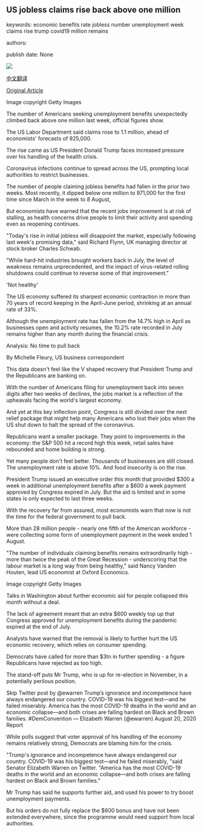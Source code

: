 ## US jobless claims rise back above one million

keywords: economic benefits rate jobless number unemployment week claims rise trump covid19 million remains

authors: 

publish date: None

![](https://ichef.bbci.co.uk/news/1024/branded_news/175E2/production/_114041759_gettyimages-1227910791.jpg)

[中文翻译](US%20jobless%20claims%20rise%20back%20above%20one%20million_zh.md)

[Original Article](https://www.bbc.com/news/business-53852315)

Image copyright Getty Images

The number of Americans seeking unemployment benefits unexpectedly climbed back above one million last week, official figures show.

The US Labor Department said claims rose to 1.1 million, ahead of economists' forecasts of 925,000.

The rise came as US President Donald Trump faces increased pressure over his handling of the health crisis.

Coronavirus infections continue to spread across the US, prompting local authorities to restrict businesses.

The number of people claiming jobless benefits had fallen in the prior two weeks. Most recently, it dipped below one million to 971,000 for the first time since March in the week to 8 August,

But economists have warned that the recent jobs improvement is at risk of stalling, as health concerns drive people to limit their activity and spending even as reopening continues.

"Today's rise in initial jobless will disappoint the market, especially following last week's promising data," said Richard Flynn, UK managing director at stock broker Charles Schwab.

"While hard-hit industries brought workers back in July, the level of weakness remains unprecedented, and the impact of virus-related rolling shutdowns could continue to reverse some of that improvement."

'Not healthy'

The US economy suffered its sharpest economic contraction in more than 70 years of record keeping in the April-June period, shrinking at an annual rate of 33%.

Although the unemployment rate has fallen from the 14.7% high in April as businesses open and activity resumes, the 10.2% rate recorded in July remains higher than any month during the financial crisis.

Analysis: No time to pull back

By Michelle Fleury, US business correspondent

This data doesn't feel like the V shaped recovery that President Trump and the Republicans are banking on.

With the number of Americans filing for unemployment back into seven digits after two weeks of declines, the jobs market is a reflection of the upheavals facing the world's largest economy.

And yet at this key inflection point, Congress is still divided over the next relief package that might help many Americans who lost their jobs when the US shut down to halt the spread of the coronavirus.

Republicans want a smaller package. They point to improvements in the economy: the S&P 500 hit a record high this week, retail sales have rebounded and home building is strong.

Yet many people don't feel better. Thousands of businesses are still closed. The unemployment rate is above 10%. And food insecurity is on the rise.

President Trump issued an executive order this month that provided $300 a week in additional unemployment benefits after a $600 a week payment approved by Congress expired in July. But the aid is limited and in some states is only expected to last three weeks.

With the recovery far from assured, most economists warn that now is not the time for the federal government to pull back.

More than 28 million people - nearly one fifth of the American workforce - were collecting some form of unemployment payment in the week ended 1 August.

"The number of individuals claiming benefits remains extraordinarily high - more than twice the peak of the Great Recession - underscoring that the labour market is a long way from being healthy," said Nancy Vanden Houten, lead US economist at Oxford Economics.

Image copyright Getty Images

Talks in Washington about further economic aid for people collapsed this month without a deal.

The lack of agreement meant that an extra $600 weekly top up that Congress approved for unemployment benefits during the pandemic expired at the end of July.

Analysts have warned that the removal is likely to further hurt the US economic recovery, which relies on consumer spending.

Democrats have called for more than $3tn in further spending - a figure Republicans have rejected as too high.

The stand-off puts Mr Trump, who is up for re-election in November, in a potentially perilous position.

Skip Twitter post by @ewarren Trump’s ignorance and incompetence have always endangered our country. COVID-19 was his biggest test—and he failed miserably. America has the most COVID-19 deaths in the world and an economic collapse—and both crises are falling hardest on Black and Brown families. \#DemConvention — Elizabeth Warren (@ewarren) August 20, 2020 Report

While polls suggest that voter approval of his handling of the economy remains relatively strong, Democrats are blaming him for the crisis.

"Trump's ignorance and incompetence have always endangered our country. COVID-19 was his biggest test—and he failed miserably, "said Senator Elizabeth Warren on Twitter. "America has the most COVID-19 deaths in the world and an economic collapse—and both crises are falling hardest on Black and Brown families."

Mr Trump has said he supports further aid, and used his power to try boost unemployment payments.

But his orders do not fully replace the $600 bonus and have not been extended everywhere, since the programme would need support from local authorities.